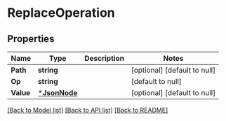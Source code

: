 # ReplaceOperation

## Properties
Name | Type | Description | Notes
------------ | ------------- | ------------- | -------------
**Path** | **string** |  | [optional] [default to null]
**Op** | **string** |  | [default to null]
**Value** | [***JsonNode**](JsonNode.md) |  | [optional] [default to null]

[[Back to Model list]](../README.md#documentation-for-models) [[Back to API list]](../README.md#documentation-for-api-endpoints) [[Back to README]](../README.md)

